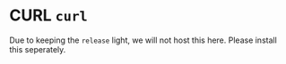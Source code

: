 # CURL `curl`

Due to keeping the `release` light, we will not host this here. Please install this seperately.
